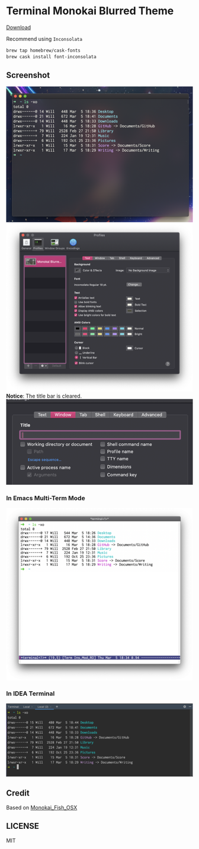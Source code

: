 # Terminal Monokai Blurred Theme
[Download](https://raw.githubusercontent.com/willbchang/terminal-monokai-blurred-theme/master/Monokai%20Blurred%20Theme.terminal)

Recommend using `Inconsolata`

```bash
brew tap homebrew/cask-fonts
brew cask install font-inconsolata
```

## Screenshot
![Terminal Monokai Blurred Theme](img/Terminal%20Monokai%20Blurred%20Theme.png)
![Terminal Profile](img/Terminal%20Profile.png)
**Notice**: The title bar is cleared.
![Terminal Profile Window](img/Terminal%20Profile%20Window.png)

### In Emacs Multi-Term Mode
![Terminal Monokai Blurred Theme in](img/Terminal%20Monokai%20Blurred%20Theme%20in%20Emacs.png)

### In IDEA Terminal
![Terminal Monokai Blurred Theme in](img/Terminal%20Monokai%20Blurred%20Theme%20in%20IDEA.png)

## Credit
Based on [Monokai_Fish_OSX](https://github.com/benmarten/Monokai_Fish_OSX)

## LICENSE
MIT